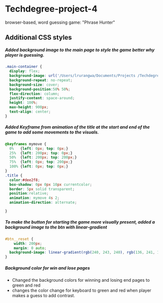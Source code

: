 # Techdegree-project-4
 browser-based, word guessing game: "Phrase Hunter"
## Additional CSS styles 

##### Added background image to the main page to style the game better why player is guessing. 
```css
.main-container {
  display: flex;
  background-image: url('/Users/lrurangwa/Documents/Projects /Techdegree-project-4/images/game3.webp');
  background-repeat: no-repeat;
  background-size: cover;
  background-position:50% 50%;
  flex-direction: column;
  justify-content: space-around;
  height: 100%;
  max-height: 900px;
  text-align: center;
}

```
##### Added Keyframe from animation of the title at the start and end of the game to add some movements to the visuals. 
```css
@keyframes mymove {
  0%   {left: 0px; top: 0px;}
  25%  {left: 200px; top: 0px;}
  50%  {left: 200px; top: 200px;}
  75%  {left: 0px; top: 200px;}
  100% {left: 0px; top: 0px;}
}
.title {
  color:#dee2f8;
  box-shadow: 0px 0px 10px currentcolor;
  border: 5px solid transparent;
  position:relative;
  animation: mymove 4s 2;
  animation-direction: alternate;

}
```
##### To make the button for starting the game more visually present, added a background image to the btn with linear-gradient 
```css
#btn__reset {
	width: 200px;
	margin: 0 auto;
  background-image: linear-gradient(rgb(240, 243, 240), rgb(136, 241, 157));
}
```

##### Background color for win and lose pages 
 - Changed the background colors for winning and losing end pages to green and red 
 - changes the color change for keyboard to green and red when player makes a guess to add contrast. 
